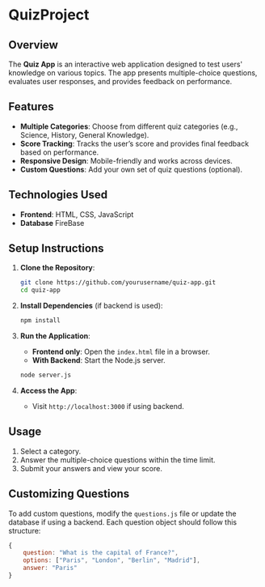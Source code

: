# QuizProject

## Overview
The **Quiz App** is an interactive web application designed to test users' knowledge on various topics. The app presents multiple-choice questions, evaluates user responses, and provides feedback on performance.

## Features
- **Multiple Categories**: Choose from different quiz categories (e.g., Science, History, General Knowledge).
- **Score Tracking**: Tracks the user’s score and provides final feedback based on performance.
- **Responsive Design**: Mobile-friendly and works across devices.
- **Custom Questions**: Add your own set of quiz questions (optional).
  
## Technologies Used
- **Frontend**: HTML, CSS, JavaScript
- **Database** FireBase

## Setup Instructions

1. **Clone the Repository**:
    ```bash
    git clone https://github.com/yourusername/quiz-app.git
    cd quiz-app
    ```

2. **Install Dependencies** (if backend is used):
    ```bash
    npm install
    ```

3. **Run the Application**:
    - **Frontend only**: Open the `index.html` file in a browser.
    - **With Backend**: Start the Node.js server.
    ```bash
    node server.js
    ```

4. **Access the App**:
    - Visit `http://localhost:3000` if using backend.

## Usage

1. Select a category.
2. Answer the multiple-choice questions within the time limit.
3. Submit your answers and view your score.

## Customizing Questions

To add custom questions, modify the `questions.js` file or update the database if using a backend. Each question object should follow this structure:
```javascript
{
    question: "What is the capital of France?",
    options: ["Paris", "London", "Berlin", "Madrid"],
    answer: "Paris"
}
